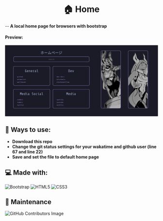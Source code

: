 <h1 style="text-align:center" >🏠 Home</h1>

-- __A local home page for browsers with bootstrap__

#### Preview:

<img src="assets/preview.png" alt="example">

## 🔖 Ways to use:
* __Download this repo__
* __Change the git status settings for your wakatime and github user (line 67 and line 22)__
* __Save and set the file to default home page__

## 💻 Made with:
![Bootstrap](https://img.shields.io/badge/bootstrap-%23563D7C.svg?style=for-the-badge&logo=bootstrap&logoColor=white)
![HTML5](https://img.shields.io/badge/html5-%23E34F26.svg?style=for-the-badge&logo=html5&logoColor=white)
![CSS3](https://img.shields.io/badge/css3-%231572B6.svg?style=for-the-badge&logo=css3&logoColor=white)

## 🔨 Maintenance

![GitHub Contributors Image](https://contrib.rocks/image?repo=SpyLima/Portf)